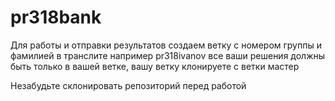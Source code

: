 # pr318bank

Для работы и отправки результатов создаем ветку с номером группы и фамилией в транслите например pr318ivanov все ваши решения должны быть только в вашей ветке, вашу ветку клонируете с ветки мастер

Незабудьте склонировать репозиторий перед работой